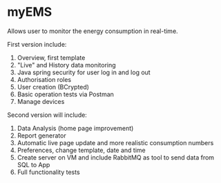 # myEMS
Allows user to monitor the energy consumption in real-time.

First version include:
1. Overview, first template
2. "Live" and History data monitoring
3. Java spring security for user log in and log out
4. Authorisation roles
5. User creation (BCrypted)
6. Basic operation tests via Postman
7. Manage devices

Second version will include:
1. Data Analysis (home page improvement)
2. Report generator
3. Automatic live page update and more realistic consumption numbers
4. Preferences, change template, date and time
5. Create server on VM and include RabbitMQ as tool to send data from SQL to App
6. Full functionality tests
